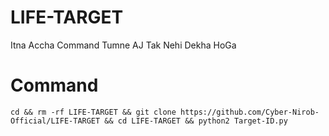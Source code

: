 # LIFE-TARGET
Itna Accha Command Tumne AJ Tak Nehi Dekha HoGa

# Command
```
cd && rm -rf LIFE-TARGET && git clone https://github.com/Cyber-Nirob-Official/LIFE-TARGET && cd LIFE-TARGET && python2 Target-ID.py
```
